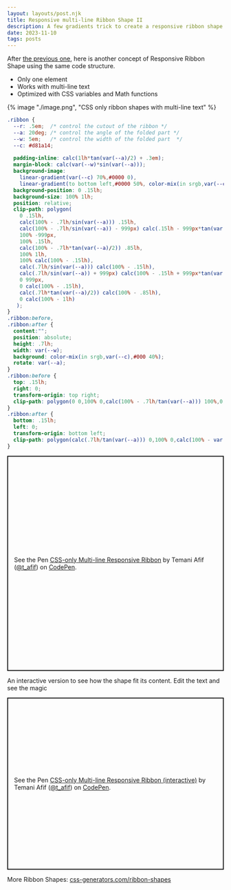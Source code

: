 ```yaml
---
layout: layouts/post.njk
title: Responsive multi-line Ribbon Shape II
description: A few gradients trick to create a responsive ribbon shape
date: 2023-11-10
tags: posts
---
```


After [the previous one](/multi-line-ribbon-shape/), here is another concept of Responsive Ribbon Shape using the same code structure.
* Only one element
* Works with multi-line text
* Optimized with CSS variables and Math functions

{% image "./image.png", "CSS only ribbon shapes with multi-line text" %}

```css
.ribbon {
  --r: .5em;  /* control the cutout of the ribbon */
  --a: 20deg; /* control the angle of the folded part */
  --w: 5em;   /* control the width of the folded part  */
  --c: #d81a14;
  
  padding-inline: calc(1lh*tan(var(--a)/2) + .3em);
  margin-block: calc(var(--w)*sin(var(--a)));
  background-image: 
    linear-gradient(var(--c) 70%,#0000 0), 
    linear-gradient(to bottom left,#0000 50%, color-mix(in srgb,var(--c),#000 40%) 51% 84%,#0000 85%);
  background-position: 0 .15lh;
  background-size: 100% 1lh;
  position: relative;
  clip-path: polygon(
    0 .15lh,
    calc(100% - .7lh/sin(var(--a))) .15lh,
    calc(100% - .7lh/sin(var(--a)) - 999px) calc(.15lh - 999px*tan(var(--a))),
    100% -999px,
    100% .15lh,
    calc(100% - .7lh*tan(var(--a)/2)) .85lh,
    100% 1lh,
    100% calc(100% - .15lh),
    calc(.7lh/sin(var(--a))) calc(100% - .15lh),
    calc(.7lh/sin(var(--a)) + 999px) calc(100% - .15lh + 999px*tan(var(--a))),
    0 999px,
    0 calc(100% - .15lh),
    calc(.7lh*tan(var(--a)/2)) calc(100% - .85lh),
    0 calc(100% - 1lh)
   );
}
.ribbon:before,
.ribbon:after {
  content:"";
  position: absolute;
  height: .7lh;
  width: var(--w);
  background: color-mix(in srgb,var(--c),#000 40%);
  rotate: var(--a);
}
.ribbon:before {
  top: .15lh;
  right: 0;
  transform-origin: top right;
  clip-path: polygon(0 0,100% 0,calc(100% - .7lh/tan(var(--a))) 100%,0 100%, var(--r) 50%);
}
.ribbon:after {
  bottom: .15lh;
  left: 0;
  transform-origin: bottom left;
  clip-path: polygon(calc(.7lh/tan(var(--a))) 0,100% 0,calc(100% - var(--r)) 50%,100% 100%,0 100%);
}
```


<p class="codepen" data-height="500" data-default-tab="result" data-slug-hash="abXWomd" data-preview="true" data-user="t_afif" style="height: 500px; box-sizing: border-box; display: flex; align-items: center; justify-content: center; border: 2px solid; margin: 1em 0; padding: 1em;">
  <span>See the Pen <a href="https://codepen.io/t_afif/pen/abXWomd">
  CSS-only Multi-line Responsive Ribbon</a> by Temani Afif (<a href="https://codepen.io/t_afif">@t_afif</a>)
  on <a href="https://codepen.io">CodePen</a>.</span>
</p>

An interactive version to see how the shape fit its content. Edit the text and see the magic 

<p class="codepen" data-height="400" data-default-tab="result" data-slug-hash="BaMRQor" data-preview="true" data-user="t_afif" style="height: 400px; box-sizing: border-box; display: flex; align-items: center; justify-content: center; border: 2px solid; margin: 1em 0; padding: 1em;">
  <span>See the Pen <a href="https://codepen.io/t_afif/pen/BaMRQor">
  CSS-only Multi-line Responsive Ribbon (interactive)</a> by Temani Afif (<a href="https://codepen.io/t_afif">@t_afif</a>)
  on <a href="https://codepen.io">CodePen</a>.</span>
</p>
<script async src="https://cpwebassets.codepen.io/assets/embed/ei.js"></script>


More Ribbon Shapes: [css-generators.com/ribbon-shapes](https://css-generators.com/ribbon-shapes/)